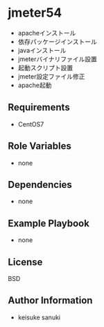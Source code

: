 jmeter54
=========

- apacheインストール
- 依存パッケージインストール
- javaインストール
- jmeterバイナリファイル設置
- 起動スクリプト設置
- jmeter設定ファイル修正
- apache起動

Requirements
------------

- CentOS7

Role Variables
--------------

- none

Dependencies
------------

- none

Example Playbook
----------------

- none

License
-------

BSD

Author Information
------------------

- keisuke sanuki 
